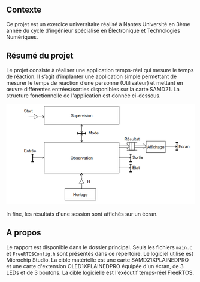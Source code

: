 ## Contexte
Ce projet est un exercice universitaire réalisé à Nantes Université en 3ème année du cycle d'ingénieur spécialisé en Électronique et Technologies Numériques.

## Résumé du projet
Le projet consiste à réaliser une application temps-réel qui mesure le temps de réaction.
Il s’agit d’implanter une application simple permettant de mesurer le temps de réaction d’une personne (Utilisateur) et mettant en œuvre différentes entrées/sorties disponibles sur la carte SAMD21.
La structure fonctionnelle de l'application est donnée ci-dessous.

![Alt text](./report/img-data/struct_fonc.png "Structure fonctionnelle de l'application")

In fine, les résultats d'une session sont affichés sur un écran.

## A propos
Le rapport est disponible dans le dossier principal.
Seuls les fichiers `main.c` et `FreeRTOSConfig.h` sont présentés dans ce répertoire.
Le logiciel utilisé est Microchip Studio.
La cible matérielle est une carte SAMD21XPLAINEDPRO et une carte d'extension OLED1XPLAINEDPRO équipée d'un écran, de 3 LEDs et de 3 boutons.
La cible logicielle est l'exécutif temps-réel FreeRTOS.